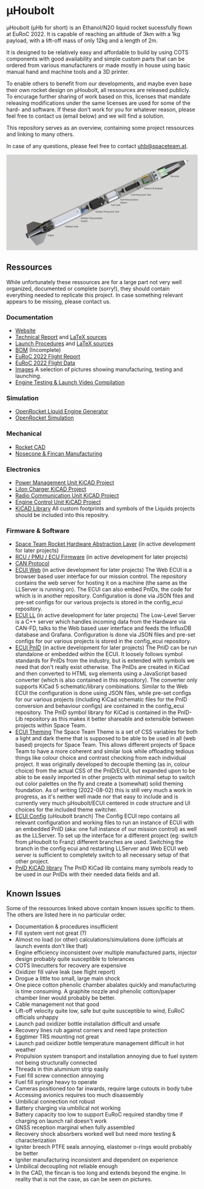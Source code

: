 # µHoubolt
µHoubolt (µHb for short) is an Ethanol/N2O liquid rocket sucessfully flown at EuRoC 2022. It is capable of reaching an altitude of 3km with a 1kg payload, with a lift-off mass of only 12kg and a length of 2m.

It is designed to be relatively easy and affordable to build by using COTS components with good availability and simple custom parts that can be ordered from various manufacturers or made mostly in house using basic manual hand and machine tools and a 3D printer.

To enable others to benefit from our developments, and maybe even base their own rocket design on µHoubolt, all ressources are released publicly.
To encurage further sharing of work based on this, licenses that mandate releasing modifications under the same licenses are used for some of the hard- and software. If these don't work for you for whatever reason, please feel free to contact us (email below) and we will find a solution.

This repository serves as an overview, containing some project ressources and linking to many others.

In case of any questions, please feel free to contact [uhb@spaceteam.at](mailto:uhb@spaceteam.at).

![](Images/uHb.png)

## Ressources
While unfortunately these ressources are for a large part not very well organized, documented or complete (sorry!), they should contain everything needed to replicate this project. In case something relevant appears to be missing, please contact us.

### Documentation
- [Website](https://spaceteam.at/uhb)
- [Technical Report](TechnicalReport_EuRoC2022.pdf) and [LaTeX sources](TechnicalReport_EuRoC2022_Sources)
- [Launch Procedures](µHoubolt_Launch_Procedures.pdf) and [LaTeX sources](µHoubolt_Launch_Procedures_Sources)
- [BOM](BOM) (Incomplete)
- [EuRoC 2022 Flight Report](FlightReport_EuRoC2022.pdf)
- [EuRoC 2022 Flight Data](FlightData_EuRoC2022)
- [Images](Images/) A selection of pictures showing manufacturing, testing and launching.
- [Engine Testing & Launch Video Compilation](https://youtu.be/bNNrGTRMqmY)

### Simulation
- [OpenRocket Liquid Engine Generator](https://github.com/SpaceTeam/ORLEG)
- [OpenRocket Simulation](Simulation_OpenRocket)

### Mechanical
- [Rocket CAD](https://github.com/SpaceTeam/uHoubolt_CAD)
- [Nosecone & Fincan Manufacturing](CompositeManufacturing.pdf)

### Electronics
- [Power Management Unit KiCAD Project](https://github.com/SpaceTeam/uHoubolt_PCB_PMU)
- [LiIon Charger KiCAD Project](https://github.com/SpaceTeam/uHoubolt_PCB_LiIon_Charger)
- [Radio Communication Unit KiCAD Project](https://github.com/SpaceTeam/uHoubolt_PCB_RCU)
- [Engine Control Unit KiCAD Project](https://github.com/SpaceTeam/uHoubolt_PCB_ECU)
- [KiCAD Library](https://github.com/SpaceTeam/TXV_Library_PCB) All custom footprints and symbols of the Liquids projects should be included into this repositry.

### Firmware & Software
- [Space Team Rocket Hardware Abstraction Layer](https://github.com/SpaceTeam/STRHAL) (in active development for later projects)
- [RCU / PMU / ECU Firmware](https://github.com/SpaceTeam/firmware_liquids) (in active development for later projects)
- [CAN Protocol](https://github.com/SpaceTeam/can_houbolt)
- [ECUI Web](https://github.com/SpaceTeam/web_ecui_houbolt) (in active development for later projects) The Web ECUI is a browser based user interface for our mission control. The repository contains the web server for hosting it on a machine (the same as the LLServer is running on). The ECUI can also embed PnIDs, the code for which is in another repository. Configuration is done via JSON files and pre-set configs for our various projects is stored in the config_ecui repository.
- [ECUI LL](https://github.com/SpaceTeam/llserver_ecui_houbolt) (in active development for later projects) The Low-Level Server is a C++ server which handles incoming data from the Hardware via CAN-FD, talks to the Web based user interface and feeds the InfluxDB database and Grafana. Configuration is done via JSON files and pre-set configs for our various projects is stored in the config_ecui repository.
- [ECUI PnID](https://github.com/SpaceTeam/pnid_houbolt) (in active development for later projects) The PnID can be run standalone or embedded within the ECUI. It loosely follows symbol standards for PnIDs from the industry, but is extended with symbols we need that don't really exist otherwise. The PnIDs are created in KiCad and then converted to HTML svg elements using a JavaScript based converter (which is also contained in this repository). The converter only supports KiCad 5 schematic/library combinations. Similar to the Web ECUI the configuration is done using JSON files, while pre-set configs for our various projects (including KiCad schematic files for the PnID conversion and behaviour configs) are contained in the config_ecui repository. The PnID symbol library for KiCad is contained in the PnID-Lib repository as this makes it better shareable and extensible between projects within Space Team.
- [ECUI Theming](https://github.com/SpaceTeam/SpaceTeamTheme) The Space Team Theme is a set of CSS variables for both a light and dark theme that is supposed to be able to be used in all (web based) projects for Space Team. This allows different projects of Space Team to have a more coherent and similar look while offloading tedious things like colour choice and contrast checking from each individual project. It was originally developed to decouple theming (as in, colour choice) from the actual CSS of the PnID/ECUI, but expanded upon to be able to be easily imported in other projects with minimal setup to switch out color palettes on the fly and create a (somewhat) solid theming foundation. As of writing (2022-08-02) this is still very much a work in progress, as it's neither well made nor that easy to include and is currently very much µHoubolt/ECUI centered in code structure and UI choices for the included theme switcher.
- [ECUI Config](https://github.com/SpaceTeam/config_ecui) (uHoubolt branch) The Config ECUI repo contains all relevant configuration and working files to run an instance of ECUI with an embedded PnID (aka: one full instance of our mission control) as well as the LLServer. To set up the interface for a different project (eg: switch from µHoubolt to Franz) different branches are used. Switching the branch in the config ecui and restarting LLServer and Web ECUI web server is sufficient to completely switch to all necessary setup of that other project.
- [PnID KiCAD library](https://github.com/SpaceTeam/pnid-lib) The PnID KiCad lib contains many symbols ready to be used in our PnIDs with their needed data fields and all.

## Known Issues
Some of the ressources linked above contain known issues spcific to them. The others are listed here in no particular order.
- Documentation & procedures insufficient
- Fill system vent not great (?)
- Almost no load (or other) calculations/simulations done (officials at launch events don't like that)
- Engine efficiency inconsistent over multiple manufactured parts, injector design probably quite susceptible to tolerances
- COTS linecutters for recovery are expensive
- Oxidizer fill valve leak (see flight report)
- Drogue a little too small, large main shock
- One piece cotton phenolic chamber abalates quickly and manufacturing is time consuming. A graphite nozzle and phenolic cotton/paper chamber liner would probably be better.
- Cable management not that good
- Lift-off velocity quite low, safe but quite susceptible to wind, EuRoC officials unhappy
- Launch pad oxidizer bottle installation difficult and unsafe
- Recovery lines rub against corners and need tape protection
- Eggtimer TRS mounting not great
- Launch pad oxidizer bottle temperature management difficult in hot weather
- Propulsion system transport and installation annoying due to fuel system not being structurally connected
- Threads in thin aluminium strip easily
- Fuel fill screw connection annoying
- Fuel fill syringe heavy to operate
- Cameras positioned too far inwards, require large cutouts in body tube
- Accessing avionics requires too much disassembly
- Umbilical connection not robust
- Battery charging via umbilical not working
- Battery capacity too low to support EuRoC required standby time if charging on launch rail doesn't work
- GNSS reception marginal when fully assembled
- Recovery shock absorbers worked well but need more testing & characterization
- Igniter breech PTFE seals annoying, elastomer o-rings would probably be better
- Igniter manufacturing inconsistent and dependent on experience
- Umbilical decoupling not reliable enough
- In the CAD, the fincan is too long and extends beyond the engine. In reality that is not the case, as can be seen on pictures.
